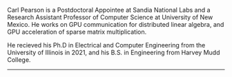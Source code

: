 Carl Pearson is a Postdoctoral Appointee at Sandia National Labs and a Research Assistant Professor of Computer Science at University of New Mexico.
He works on GPU communication for distributed linear algebra, and GPU acceleration of sparse matrix multiplication.

He recieved his Ph.D in Electrical and Computer Engineering from the University of Illinois in 2021, and his B.S. in Engineering from Harvey Mudd College.

---